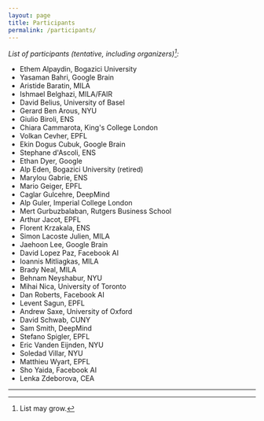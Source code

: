 ```yaml
---
layout: page
title: Participants
permalink: /participants/
---
```


_List of participants (tentative, including organizers)[^tbc]:_   

- Ethem Alpaydin, Bogazici University  
- Yasaman Bahri, Google Brain  
- Aristide Baratin, MILA  
- Ishmael Belghazi, MILA/FAIR  
- David Belius, University of Basel  
- Gerard Ben Arous, NYU  
- Giulio Biroli, ENS  
- Chiara Cammarota, King's College London  
- Volkan Cevher, EPFL  
- Ekin Dogus Cubuk, Google Brain  
- Stephane d'Ascoli, ENS  
- Ethan Dyer, Google  
- Alp Eden, Bogazici University (retired)  
- Marylou Gabrie, ENS  
- Mario Geiger, EPFL  
- Caglar Gulcehre, DeepMind  
- Alp Guler, Imperial College London  
- Mert Gurbuzbalaban, Rutgers Business School  
- Arthur Jacot, EPFL  
- Florent Krzakala, ENS  
- Simon Lacoste Julien, MILA  
- Jaehoon Lee, Google Brain  
- David Lopez Paz, Facebook AI  
- Ioannis Mitliagkas, MILA  
- Brady Neal, MILA  
- Behnam Neyshabur, NYU  
- Mihai Nica, University of Toronto  
- Dan Roberts, Facebook AI  
- Levent Sagun, EPFL  
- Andrew Saxe, University of Oxford  
- David Schwab, CUNY  
- Sam Smith, DeepMind  
- Stefano Spigler, EPFL  
- Eric Vanden Eijnden, NYU  
- Soledad Villar, NYU  
- Matthieu Wyart, EPFL  
- Sho Yaida, Facebook AI  
- Lenka Zdeborova, CEA  

---

[^tbc]: List may grow.  

